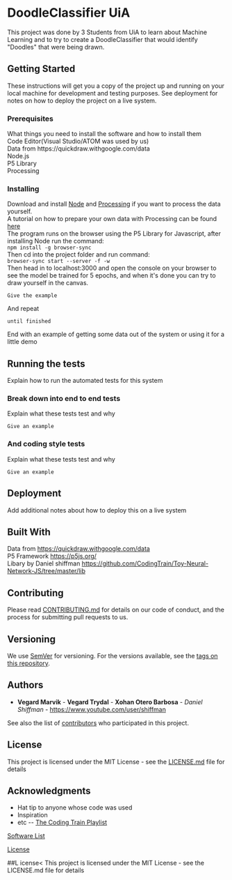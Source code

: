 # DoodleClassifier UiA

This project was done by 3 Students from UiA to learn about Machine Learning and to try to create a DoodleClassifier that would identify "Doodles" that were being drawn. 

## Getting Started

These instructions will get you a copy of the project up and running on your local machine for development and testing purposes. See deployment for notes on how to deploy the project on a live system.

### Prerequisites

<p>What things you need to install the software and how to install them<br>
Code Editor(Visual Studio/ATOM was used by us)<br>
Data from https://quickdraw.withgoogle.com/data<br>
Node.js<br>
P5 Library<br>
Processing
<br>
</p>

### Installing
Download and install [Node](https://nodejs.org/en/) and [Processing](https://processing.org/) if you want to process the data yourself.<br>
A tutorial on how to prepare your own data with Processing can be found [here](https://www.youtube.com/watch?v=gX7U6WA7Ffk)<br>
The program runs on the browser using the P5 Library for Javascript, after installing Node run the command:<br>
`npm install -g browser-sync`<br>
Then cd into the project folder and run command: <br>
`browser-sync start --server -f -w`<br>
Then head in to localhost:3000 and open the console on your browser to see the model be trained for 5 epochs, and when it's done you can try to draw yourself in the canvas.

```
Give the example
```

And repeat

```
until finished
```

End with an example of getting some data out of the system or using it for a little demo

## Running the tests

Explain how to run the automated tests for this system

### Break down into end to end tests

Explain what these tests test and why

```
Give an example
```

### And coding style tests

Explain what these tests test and why

```
Give an example
```

## Deployment

Add additional notes about how to deploy this on a live system

## Built With

Data from https://quickdraw.withgoogle.com/data <br>
P5 Framework https://p5js.org/ <br>
Libary by Daniel shiffman https://github.com/CodingTrain/Toy-Neural-Network-JS/tree/master/lib
## Contributing

Please read [CONTRIBUTING.md](https://gist.github.com/PurpleBooth/b24679402957c63ec426) for details on our code of conduct, and the process for submitting pull requests to us.

## Versioning

We use [SemVer](http://semver.org/) for versioning. For the versions available, see the [tags on this repository](https://github.com/your/project/tags). 

## Authors

* **Vegard Marvik** - **Vegard Trydal** - **Xohan Otero Barbosa**   - *Daniel Shiffman* - https://www.youtube.com/user/shiffman

See also the list of [contributors](https://github.com/your/project/contributors) who participated in this project.

## License

This project is licensed under the MIT License - see the [LICENSE.md](LICENSE.md) file for details

## Acknowledgments

* Hat tip to anyone whose code was used
* Inspiration
* etc
--
[The Coding Train Playlist](https://www.youtube.com/watch?v=pqY_Tn2SIVA&list=PLRqwX-V7Uu6Zs14zKVuTuit6jApJgoYZQ)

[Software List](https://github.com/vegart13/DoodleClassifier/blob/master/Software.md)

[License](https://github.com/vegart13/DoodleClassifier/blob/master/LICENSE)


##L icense< 
This project is licensed under the MIT License - see the LICENSE.md file for details


